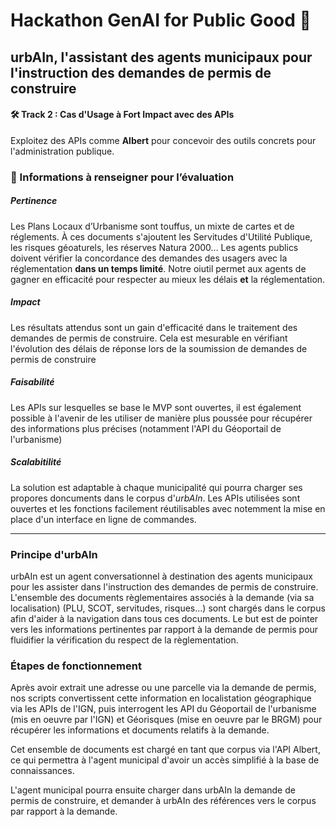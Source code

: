 # Hackathon GenAI for Public Good 🤖

## urbAIn, l'assistant des agents municipaux pour l'instruction des demandes de permis de construire

#### 🛠 Track 2 : Cas d'Usage à Fort Impact avec des APIs
Exploitez des APIs comme **Albert** pour concevoir des outils concrets pour l'administration publique.

### 📝 Informations à renseigner pour l’évaluation

##### Pertinence
Les Plans Locaux d’Urbanisme sont touffus, un mixte de cartes et de réglements. À ces documents s'ajoutent les Servitudes d'Utilité Publique, les risques géoaturels, les réserves Natura 2000... Les agents publics doivent vérifier la concordance des demandes des usagers avec la réglementation **dans un temps limité**. Notre oiutil permet aux agents de gagner en efficacité pour respecter au mieux les délais **et** la réglementation.

##### Impact
Les résultats attendus sont un gain d'efficacité dans le traitement des demandes de permis de construire. Cela est mesurable en vérifiant l'évolution des délais de réponse lors de la soumission de demandes de permis de construire

##### Faisabilité
Les APIs sur lesquelles se base le MVP sont ouvertes, il est également possible à l'avenir de les utiliser de manière plus poussée pour récupérer des informations plus précises (notamment l'API du Géoportail de l'urbanisme)

##### Scalabitilité
La solution est adaptable à chaque municipalité qui pourra charger ses propores doncuments dans le corpus d'*urbAIn*. Les APIs utilisées sont ouvertes et les fonctions facilement réutilisables avec notemment la mise en place d'un interface en ligne de commandes.

---

### Principe d'urbAIn

urbAIn est un agent conversationnel à destination des agents municipaux pour les assister dans l'instruction des demandes de permis de construire. L'ensemble des documents règlementaires associés à la demande (via sa localisation) (PLU, SCOT, servitudes, risques...) sont chargés dans le corpus afin d'aider à la navigation dans tous ces documents. Le but est de pointer vers les informations pertinentes par rapport à la demande de permis pour fluidifier la vérification du respect de la règlementation.

### Étapes de fonctionnement

Après avoir extrait une adresse ou une parcelle via la demande de permis, nos scripts convertissent cette information en localistation géographique via les APIs de l'IGN, puis interrogent les API du Géoportail de l'urbanisme (mis en oeuvre par l'IGN) et Géorisques (mise en oeuvre par le BRGM) pour récupérer les informations et documents relatifs à la demande.

Cet ensemble de documents est chargé en tant que corpus via l'API Albert, ce qui permettra à l'agent municipal d'avoir un accès simplifié à la base de connaissances.

L'agent municipal pourra ensuite charger dans urbAIn la demande de permis de construire, et demander à urbAIn des références vers le corpus par rapport à la demande.

